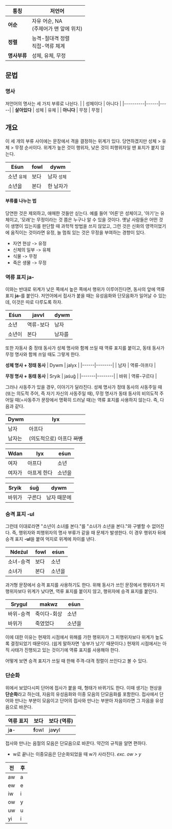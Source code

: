 | 통칭       | 저언어                         |
|----------|-----------------------------|
| **어순**   | 자유 어순, NA<br>(주제어가 맨 앞에 위치) |
| **정렬**   | 능격-절대격 정렬<br>직접-역류 체계       |
| **명사부류** | 성체, 유체, 무정                  |
## 문법
### 명사
저언어의 명사는 세 가지 부류로 나뉜다.
|          | 성체이다 | 아니다 |
|----------|------|-----|
| **살아있다** | 성체   | 유체  |
| **아니다**  | 무정   | 무정  |

## 개요
이 세 개의 부류 사이에는 문장에서 격을 결정하는 위계가 있다. 당연하겠지만 성체 > 유체 > 무정 순서이다. 위계가 높은 것이 행위자, 낮은 것이 피행위자일 땐 표지가 붙지 않는다.

| Eśun    | fowl | dywm    |
|---------|------|---------|
| 소년 `유체` | 보다   | 남자 `성체` |
| 소년을     | 본다   | 한 남자가   |

#### 부류를 나누는 법
당연한 것은 제외하고, 애매한 것들만 싣는다. 예를 들어 '어른'은 성체이고, '아기'는 유체이고, '모래'는 무정이라는 것 쯤은 누구나 알 수 있을 것이다. 옛날 사람들은 어떤 것이 생명이 있는지를 판단할 때 과학적 방법을 쓰지 않았고, 그런 것은 신화의 영역이었기에 움직이는 것이라면 유정, 늘 멈춰 있는 것은 무정을 부여하는 경향이 있다.
* 자연 현상 -> 유정
* 신체의 일부 -> 유체
* 식물 -> 무정
* 죽은 생물 -> 무정

### 역류 표지 ja-
이와는 반대로 위계가 낮은 쪽에서 높은 쪽에서 행위가 이루어진다면, 동사의 앞에 역류 표지 <strong>ja-</strong>를 붙인다. 저언어에서 접사가 붙을 때는 유성음화와 단모음화가 일어날 수 있는데, 이것은 따로 다루도록 하자.

| Eśun | javvl | dywm |
|------|-------|------|
| 소년   | 역류-보다 | 남자   |
| 소년이  | 본다    | 남자를  |

또한 자동사 중 정태 동사가 성체 명사와 함께 쓰일 때 역류 표지를 붙이고, 동태 동사가 무정 명사와 함께 쓰일 때도 그렇게 한다.

**성체 명사 + 정태 동사**
| Dywm | jalyx  |
|------|--------|
| 남자   | 역류-아프다 |

**무정 명사 + 동태 동사**
| Sryik | jaśuğ  |
|-------|--------|
| 바위    | 역류-구르다 |

그러나 사동주가 있을 경우, 이야기가 달라진다. 성체 명사가 정태 동사의 사동주일 때(또는 의도적 주어, 즉 자기 자신의 사동주일 때), 무정 명사가 동태 동사의 비의도적 주어일 때(=사동주가 문장에서 명확히 드러날 때)는 역류 표지를 사용하지 않는다. 즉, 다음과 같다.

| Dywm | lyx                |
|------|--------------------|
| 남자   | 아프다                |
| 남자는  | (의도적으로) 아프다 ~~꾀병~~ |

| Wdan | lyx    | eśun |
|------|--------|------|
| 여자   | 아프다    | 소년   |
| 여자가  | 아프게 한다 | 소년을  |

| Sryik | śuğ | dywm   |
|-------|-----|--------|
| 바위가   | 구른다 | 남자 때문에 |

### 승격 표지 -ul
그런데 이대로라면 "소년이 소녀를 본다."를 "소녀가 소년을 본다."와 구별할 수 없어진다. 즉, 행위자와 피행위자의 명사 부류가 같을 때 문제가 발생한다. 이 경우 행위자 뒤에 승격 표지 **-ul**을 붙여 억지로 위계에 차이를 낸다.

| Ndeźul | fowl | eśun |
|--------|------|------|
| 소녀-승격  | 보다   | 소년   |
| 소녀가    | 본다   | 소년을  |

과거형 문장에서 승격 표지를 사용하기도 한다. 위해 동사가 쓰인 문장에서 행위자가 피행위자보다 위계가 낮다면, 역류 표지를 붙이지 않고, 행위자에 승격 표지를 붙인다.

| Srygul | makwz  | eśun |
|--------|--------|------|
| 바위-승격  | 죽이다-회상 | 소년   |
| 바위가    | 죽였었다   | 소년을  |

이에 대한 이유는 현재의 시점에서 위해를 가한 행위자가 그 피행위자보다 위계가 높도록 결정되었기 때문이다. (쉽게 말하자면 '승부가 났기' 때문이다.) 현재의 시점에서는 아직 사태가 진행되고 있는 것이기에 역류 표지를 사용해야 한다.

어떻게 보면 승격 표지가 쓰일 때 한해 주격-대격 정렬이 쓰인다고 볼 수 있다.
### 단순화
위에서 보았다시피 단어에 접사가 붙을 때, 형태가 바뀌기도 한다. 이때 생기는 현상을 **단순화**라고 하는데, 자음의 유성음화와 이중 모음의 단모음화를 포함한다. 접사에서 단어와 만나는 부분이 모음이고 단어의 접사와 만나는 부분아 자음이라면 그 자음을 유성음으로 바꾼다.

| 역류 표지   | 보다       | 보다 (역류)   |
|---------|----------|-----------|
| j**a**- | **f**owl | ja**v**yl |

접사와 만나는 음절의 모음은 단모음으로 바꾼다. 약간의 규칙을 알면 편하다.
* w로 끝나는 이중모음은 단순화되었을 때 w가 사라진다. *exc. ow > y*

| 전   | 후   |
|-----|-----|
| aw  | a   |
| ew  | e   |
| iw  | i   |
| ow  | y   |
| uw  | u   |
| yi  | i   |
